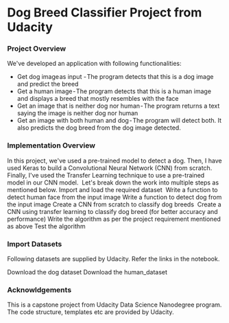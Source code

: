 # Dog Breed Classifier Project from Udacity

### Project Overview

We've developed an application with following functionalities:
* Get dog image as input - The program detects that this is a dog image and predict the breed
* Get a human image - The program detects that this is a human image and displays a breed that mostly resembles with the face
* Get an image that is neither dog nor human - The program returns a text saying the image is neither dog nor human
* Get an image with both human and dog - The program will detect both. It also predicts the dog breed from the dog image detected.

### Implementation Overview

In this project, we've used a pre-trained model to detect a dog. Then, I have used Keras to build a Convolutional Neural Network (CNN) from scratch. Finally, I've used the Transfer Learning technique to use a pre-trained model in our CNN model. 
Let's break down the work into multiple steps as mentioned below.
Import and load the required dataset
 Write a function  to detect human face from the input image
 Write a function to detect dog from the input image
 Create a CNN from scratch to classify dog breeds 
 Create a CNN using transfer learning to classify dog breed (for better accuracy and performance)
 Write the algorithm as per the project requirement mentioned as above
 Test the algorithm
 
### Import Datasets

Following datasets are supplied by Udacity. Refer the links in the notebook.

Download the dog dataset
Download the human_dataset

### Acknowldgements
This is a capstone project from Udacity Data Science Nanodegree program. The code structure, templates etc are provided by Udacity. 

